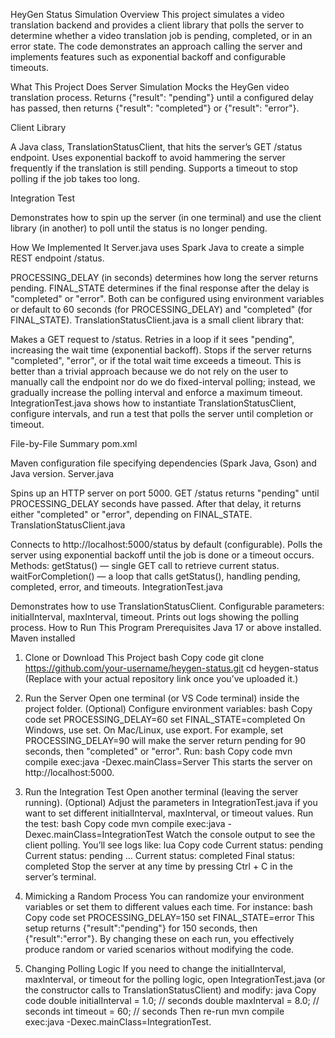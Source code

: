HeyGen Status Simulation
Overview
This project simulates a video translation backend and provides a client library that polls the server to determine whether a video translation job is pending, completed, or in an error state. The code demonstrates an approach calling the server and implements features such as exponential backoff and configurable timeouts.

What This Project Does
Server Simulation
Mocks the HeyGen video translation process.
Returns {"result": "pending"} until a configured delay has passed, then returns {"result": "completed"} or {"result": "error"}.

Client Library

A Java class, TranslationStatusClient, that hits the server’s GET /status endpoint.
Uses exponential backoff to avoid hammering the server frequently if the translation is still pending.
Supports a timeout to stop polling if the job takes too long.

Integration Test

Demonstrates how to spin up the server (in one terminal) and use the client library (in another) to poll until the status is no longer pending.

How We Implemented It
Server.java uses Spark Java to create a simple REST endpoint /status.

PROCESSING_DELAY (in seconds) determines how long the server returns pending.
FINAL_STATE determines if the final response after the delay is "completed" or "error".
Both can be configured using environment variables or default to 60 seconds (for PROCESSING_DELAY) and "completed" (for FINAL_STATE).
TranslationStatusClient.java is a small client library that:

Makes a GET request to /status.
Retries in a loop if it sees "pending", increasing the wait time (exponential backoff).
Stops if the server returns "completed", "error", or if the total wait time exceeds a timeout.
This is better than a trivial approach because we do not rely on the user to manually call the endpoint nor do we do fixed-interval polling; instead, we gradually increase the polling interval and enforce a maximum timeout.
IntegrationTest.java shows how to instantiate TranslationStatusClient, configure intervals, and run a test that polls the server until completion or timeout.

File-by-File Summary
pom.xml

Maven configuration file specifying dependencies (Spark Java, Gson) and Java version.
Server.java

Spins up an HTTP server on port 5000.
GET /status returns "pending" until PROCESSING_DELAY seconds have passed.
After that delay, it returns either "completed" or "error", depending on FINAL_STATE.
TranslationStatusClient.java

Connects to http://localhost:5000/status by default (configurable).
Polls the server using exponential backoff until the job is done or a timeout occurs.
Methods:
getStatus() — single GET call to retrieve current status.
waitForCompletion() — a loop that calls getStatus(), handling pending, completed, error, and timeouts.
IntegrationTest.java

Demonstrates how to use TranslationStatusClient.
Configurable parameters: initialInterval, maxInterval, timeout.
Prints out logs showing the polling process.
How to Run This Program
Prerequisites
Java 17 or above installed.
Maven installed
1. Clone or Download This Project
bash
Copy code
git clone https://github.com/your-username/heygen-status.git
cd heygen-status
(Replace with your actual repository link once you’ve uploaded it.)

2. Run the Server
Open one terminal (or VS Code terminal) inside the project folder.
(Optional) Configure environment variables:
bash
Copy code
set PROCESSING_DELAY=60
set FINAL_STATE=completed
On Windows, use set.
On Mac/Linux, use export.
For example, set PROCESSING_DELAY=90 will make the server return pending for 90 seconds, then "completed" or "error".
Run:
bash
Copy code
mvn compile exec:java -Dexec.mainClass=Server
This starts the server on http://localhost:5000.
3. Run the Integration Test
Open another terminal (leaving the server running).
(Optional) Adjust the parameters in IntegrationTest.java if you want to set different initialInterval, maxInterval, or timeout values.
Run the test:
bash
Copy code
mvn compile exec:java -Dexec.mainClass=IntegrationTest
Watch the console output to see the client polling. You’ll see logs like:
lua
Copy code
Current status: pending
Current status: pending
...
Current status: completed
Final status: completed
Stop the server at any time by pressing Ctrl + C in the server’s terminal.
4. Mimicking a Random Process
You can randomize your environment variables or set them to different values each time. For instance:
bash
Copy code
set PROCESSING_DELAY=150
set FINAL_STATE=error
This setup returns {"result":"pending"} for 150 seconds, then {"result":"error"}.
By changing these on each run, you effectively produce random or varied scenarios without modifying the code.
5. Changing Polling Logic
If you need to change the initialInterval, maxInterval, or timeout for the polling logic, open IntegrationTest.java (or the constructor calls to TranslationStatusClient) and modify:
java
Copy code
double initialInterval = 1.0; // seconds
double maxInterval = 8.0;    // seconds
int timeout = 60;            // seconds
Then re-run mvn compile exec:java -Dexec.mainClass=IntegrationTest.